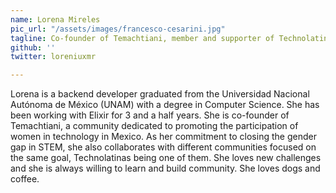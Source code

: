 ```yaml
---
name: Lorena Mireles
pic_url: "/assets/images/francesco-cesarini.jpg"
tagline: Co-founder of Temachtiani, member and supporter of Technolatinas
github: ''
twitter: loreniuxmr

---
```

Lorena is a backend developer graduated from the Universidad Nacional Autónoma de México (UNAM) with a degree in Computer Science. She has been working with Elixir for 3 and a half years. She is co-founder of Temachtiani, a community dedicated to promoting the participation of women in technology in Mexico. As her commitment to closing the gender gap in STEM, she also collaborates with different communities focused on the same goal, Technolatinas being one of them. She loves new challenges and she is always willing to learn and build community. She loves dogs and coffee.
